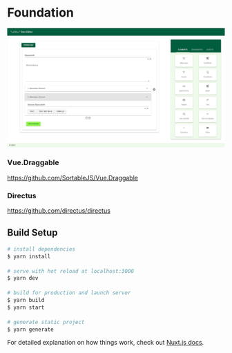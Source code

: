 # Foundation

![](assets/foundation_editor.png)

### Vue.Draggable

https://github.com/SortableJS/Vue.Draggable

### Directus

https://github.com/directus/directus

## Build Setup

```bash
# install dependencies
$ yarn install

# serve with hot reload at localhost:3000
$ yarn dev

# build for production and launch server
$ yarn build
$ yarn start

# generate static project
$ yarn generate
```

For detailed explanation on how things work, check out [Nuxt.js docs](https://nuxtjs.org).
